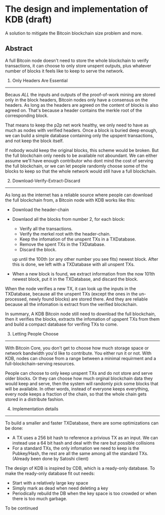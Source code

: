 The design and implementation of KDB (draft)
=====

A solution to mitigate the Bitcoin blockchain size problem and more.

Abstract
-----
A full Bitcoin node doesn't need to store the whole blockchain to verify transactions, it can choose to only store unspent outputs, plus whatever number of blocks it feels like to keep to serve the network.

1. Only Headers Are Essential 
----
Becaus *ALL* the inputs and outputs of the proof-of-work mining are stored only in the block headers, Bitcoin nodes only have a consensus on the headers. As long as the headers are agreed on the content of blocks is also agreed on. That's because a header contains the merkle root of the corresponding block.

That means to keep the p2p net work healthy, we only need to have as much as nodes with verified headers. Once a block is buried deep enough, we can build a simple database containing only the upspent transactions, and not keep the block itself.

If nobody would keep the original blocks, this scheme would be broken. But the full blockchain only needs to be available not aboundant. We can either assume we'll have enough contributor who dont mind the cost of serving the full blockchain, or we can let people randomly choose some of the blocks to keep so that the whole network would still have a full blockchain. 

2. Download-Verify-Extract-Discard
----
As long as the internet has a reliable source where people can download the full blockchain from, a Bitcoin node with KDB works like this:
- Download the header-chain
- Downlaod all the blocks from number 2, for each block:
    * Verify all the transactions.
    * Verify the merkel root with the header-chain.
    * Keep the infomation of the unspent TXs in a TXDatabase.
    * Remove the spent TXs in the TXDatabase.
    * Discard the block.
    
  up until the 100th (or any other number you see fits) newest block. After this is done, we left with a TXDatabase with all unspent TXs.
- When a new block is found, we extract information from the now 101th newest block, put it in the TXDatabase, and discard the block.

When the node verifies a new TX, it can look up the inputs in the TXDatabase, because all the unspent TXs (except the ones in the un-processed, newly found blocks) are stored there. And they are reliable because all the infomation is extract from the verified blockchain.

In summary, A KDB Bitcoin node still need to download the full blockchain, then it verifies the blocks, extracts the infomation of upspent TXs from them and build a compact database for verifing TXs to come.

3. Letting People Choose
----
With Bitcoin Core, you don't get to choose how much storage space or network bandwidth you'd like to contribute. You either run it or not. With KDB, nodes can choose from a range between a minimal requirment and a full-blockchain-serving resources. 

People can choose to only keep unspent TXs and do not store and serve older blocks. Or they can choose how much orginal blockchain data they would keep and serve, then the system will randomly pick some blocks that will be available. In other words, instead of everyone keeps everything, every node keeps a fraction of the chain, so that the whole chain gets stored in a distribute fashion. 

4. Implementation details
----

To build a smaller and faster TXDatabase, there are some optimizations can be done:
- A TX uses a 256 bit hash to reference a privious TX as an input. We can instead use a 64 bit hash and deal with the rare but possible collisions  
- For a standard TXs, the only infomation we need to keep is the Pubkey/Hash, the rest are all the same among all the standard TXs.(Already been done by Satoshi client)

The design of KDB is inspired by CDB, which is a ready-only database. To make the ready-only database fit out needs:
- Start with a relatively large key space
- Simply mark as dead when need deleting a key
- Periodically rebuild the DB when the key space is too crowded or when there is too much garbage.

To be continued